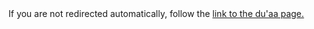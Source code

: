 [path: /duaa]:/

<!DOCTYPE HTML>
<html lang="en-US">
    <head>
        <meta charset="UTF-8">
        <meta http-equiv="refresh" content="1;url=http://muhammadtim.com/ruqyah/duas">
        <script type="text/javascript">
            window.location.href = "http://muhammadtim.com/ruqyah/duas"
        </script>
        <title>Page Redirection to Muhammad Tim's Du'aa Page</title>
    </head>
    <body>
        <!-- Note: don't tell people to `click` the link, just tell them that it is a link. -->
        If you are not redirected automatically, follow the <a href='http://muhammadtim.com/ruqyah/duas'>link to the du'aa page.</a>
    </body>
</html>